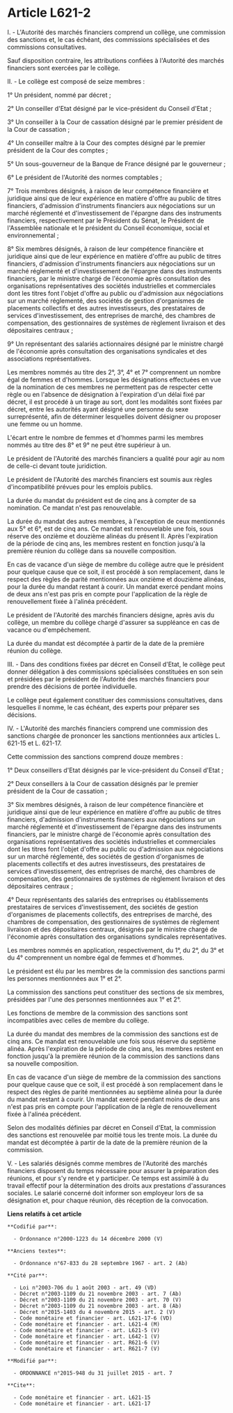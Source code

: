 # Article L621-2

I. - L'Autorité des marchés financiers comprend un collège, une commission des sanctions et, le cas échéant, des commissions
spécialisées et des commissions consultatives. 

Sauf disposition contraire, les attributions confiées à l'Autorité des marchés financiers sont exercées par le collège. 

II. - Le collège est composé de seize membres : 

1° Un président, nommé par décret ; 

2° Un conseiller d'Etat désigné par le vice-président du Conseil d'Etat ; 

3° Un conseiller à la Cour de cassation désigné par le premier président de la Cour de cassation ; 

4° Un conseiller maître à la Cour des comptes désigné par le premier président de la Cour des comptes ; 

5° Un  sous-gouverneur  de la Banque de France désigné par le gouverneur ; 

6° Le président de l'Autorité des normes comptables ;

7° Trois membres désignés, à raison de leur compétence financière et juridique ainsi que de leur expérience en matière
d'offre au public de titres financiers, d'admission d'instruments financiers aux négociations sur un marché réglementé et
d'investissement de l'épargne dans des instruments financiers, respectivement par le Président du Sénat, le Président de
l'Assemblée nationale et le président du Conseil économique, social et environnemental ; 

8° Six membres désignés, à raison de leur compétence financière et juridique ainsi que de leur expérience en matière d'offre
au public de titres financiers, d'admission d'instruments financiers aux négociations sur un marché réglementé et
d'investissement de l'épargne dans des instruments financiers, par le ministre chargé de l'économie après consultation des
organisations représentatives des sociétés industrielles et commerciales dont les titres font l'objet d'offre au public ou
d'admission aux négociations sur un marché réglementé, des sociétés de gestion d'organismes de placements collectifs et des
autres investisseurs, des prestataires de services d'investissement, des entreprises de marché, des chambres de compensation,
des gestionnaires de systèmes de règlement livraison et des dépositaires centraux ; 

9° Un représentant des salariés actionnaires désigné par le ministre chargé de l'économie après consultation des
organisations syndicales et des associations représentatives. 

Les membres nommés au titre des 2°, 3°, 4° et 7° comprennent un nombre égal de femmes et d'hommes. Lorsque les désignations
effectuées en vue de la nomination de ces membres ne permettent pas de respecter cette règle ou en l'absence de désignation à
l'expiration d'un délai fixé par décret, il est procédé à un tirage au sort, dont les modalités sont fixées par décret, entre
les autorités ayant désigné une personne du sexe surreprésenté, afin de déterminer lesquelles doivent désigner ou proposer
une femme ou un homme.

L'écart entre le nombre de femmes et d'hommes parmi les membres nommés au titre des 8° et 9° ne peut être supérieur à un. 

Le président de l'Autorité des marchés financiers a qualité pour agir au nom de celle-ci devant toute juridiction. 

Le président de l'Autorité des marchés financiers est soumis aux règles d'incompatibilité prévues pour les emplois publics. 

La durée du mandat du président est de cinq ans à compter de sa nomination. Ce mandat n'est pas renouvelable. 

La durée du mandat des autres membres, à l'exception de ceux mentionnés aux 5° et 6°, est de cinq ans. Ce mandat est
renouvelable une fois, sous réserve des onzième et douzième alinéas du présent II. Après l'expiration de la période de cinq
ans, les membres restent en fonction jusqu'à la première réunion du collège dans sa nouvelle composition. 

En cas de vacance d'un siège de membre du collège autre que le président pour quelque cause que ce soit, il est procédé à son
remplacement, dans le respect des règles de parité mentionnées aux onzième et douzième alinéas,  pour la durée du mandat
restant à courir. Un mandat exercé pendant moins de deux ans n'est pas pris en compte pour l'application de la règle de
renouvellement fixée à l'alinéa précédent. 

Le président de l'Autorité des marchés financiers désigne, après avis du collège, un membre du collège chargé d'assurer sa
suppléance en cas de vacance ou d'empêchement.

La durée du mandat est décomptée à partir de la date de la première réunion du collège. 

III. - Dans des conditions fixées par décret en Conseil d'Etat, le collège peut donner délégation à des commissions
spécialisées constituées en son sein et présidées par le président de l'Autorité des marchés financiers pour prendre des
décisions de portée individuelle. 

Le collège peut également constituer des commissions consultatives, dans lesquelles il nomme, le cas échéant, des experts
pour préparer ses décisions. 

IV. - L'Autorité des marchés financiers comprend une commission des sanctions chargée de prononcer les sanctions mentionnées
aux articles L. 621-15 et L. 621-17. 

Cette commission des sanctions comprend douze membres : 

1° Deux conseillers d'Etat désignés par le vice-président du Conseil d'Etat ; 

2° Deux conseillers à la Cour de cassation désignés par le premier président de la Cour de cassation ; 

3° Six membres désignés, à raison de leur compétence financière et juridique ainsi que de leur expérience en matière d'offre
au public de titres financiers, d'admission d'instruments financiers aux négociations sur un marché réglementé et
d'investissement de l'épargne dans des instruments financiers, par le ministre chargé de l'économie après consultation des
organisations représentatives des sociétés industrielles et commerciales dont les titres font l'objet d'offre au public ou
d'admission aux négociations sur un marché réglementé, des sociétés de gestion d'organismes de placements collectifs et des
autres investisseurs, des prestataires de services d'investissement, des entreprises de marché, des chambres de compensation,
des gestionnaires de systèmes de règlement livraison et des dépositaires centraux ; 

4° Deux représentants des salariés des entreprises ou établissements prestataires de services d'investissement, des sociétés
de gestion d'organismes de placements collectifs, des entreprises de marché, des chambres de compensation, des gestionnaires
de systèmes de règlement livraison et des dépositaires centraux, désignés par le ministre chargé de l'économie après
consultation des organisations syndicales représentatives. 

Les membres nommés en application, respectivement, du 1°, du 2°, du 3° et du 4° comprennent un nombre égal de femmes et
d'hommes.  

Le président est élu par les membres de la commission des sanctions parmi les personnes mentionnées aux 1° et 2°. 

La commission des sanctions peut constituer des sections de six membres, présidées par l'une des personnes mentionnées aux 1°
et 2°. 

Les fonctions de membre de la commission des sanctions sont incompatibles avec celles de membre du collège. 

La durée du mandat des membres de la commission des sanctions est de cinq ans. Ce mandat est renouvelable une fois sous
réserve du septième alinéa. Après l'expiration de la période de cinq ans, les membres restent en fonction jusqu'à la première
réunion de la commission des sanctions dans sa nouvelle composition. 

En cas de vacance d'un siège de membre de la commission des sanctions pour quelque cause que ce soit, il est procédé à son
remplacement dans le respect des règles de parité mentionnées au septième alinéa  pour la durée du mandat restant à courir.
Un mandat exercé pendant moins de deux ans n'est pas pris en compte pour l'application de la règle de renouvellement fixée à
l'alinéa précédent. 

Selon des modalités définies par décret en Conseil d'Etat, la commission des sanctions est renouvelée par moitié tous les
trente mois. La durée du mandat est décomptée à partir de la date de la première réunion de la commission. 

V. - Les salariés désignés comme membres de l'Autorité des marchés financiers disposent du temps nécessaire pour assurer la
préparation des réunions, et pour s'y rendre et y participer. Ce temps est assimilé à du travail effectif pour la
détermination des droits aux prestations d'assurances sociales. Le salarié concerné doit informer son employeur lors de sa
désignation et, pour chaque réunion, dès réception de la convocation.

**Liens relatifs à cet article**

	**Codifié par**:

	  - Ordonnance n°2000-1223 du 14 décembre 2000 (V)

	**Anciens textes**:

	  - Ordonnance n°67-833 du 28 septembre 1967 - art. 2 (Ab)

	**Cité par**:

	  - Loi n°2003-706 du 1 août 2003 - art. 49 (VD)
	  - Décret n°2003-1109 du 21 novembre 2003 - art. 7 (Ab)
	  - Décret n°2003-1109 du 21 novembre 2003 - art. 70 (V)
	  - Décret n°2003-1109 du 21 novembre 2003 - art. 8 (Ab)
	  - Décret n°2015-1403 du 4 novembre 2015 - art. 2 (V)
	  - Code monétaire et financier - art. L621-17-6 (VD)
	  - Code monétaire et financier - art. L621-4 (M)
	  - Code monétaire et financier - art. L621-5 (V)
	  - Code monétaire et financier - art. L642-1 (V)
	  - Code monétaire et financier - art. R621-6 (V)
	  - Code monétaire et financier - art. R621-7 (V)

	**Modifié par**:

	  - ORDONNANCE n°2015-948 du 31 juillet 2015 - art. 7

	**Cite**:

	  - Code monétaire et financier - art. L621-15
	  - Code monétaire et financier - art. L621-17
